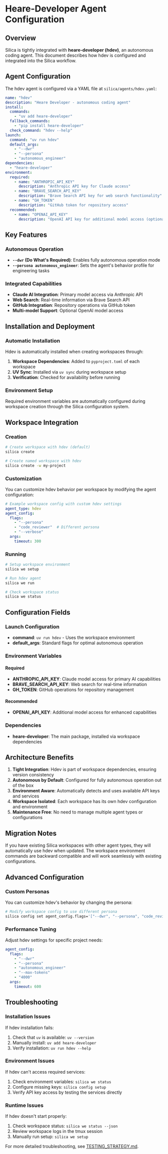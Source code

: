 # Heare-Developer Agent Configuration

## Overview

Silica is tightly integrated with **heare-developer (hdev)**, an autonomous coding agent. This document describes how hdev is configured and integrated into the Silica workflow.

## Agent Configuration

The hdev agent is configured via a YAML file at `silica/agents/hdev.yaml`:

```yaml
name: "hdev"
description: "Heare Developer - autonomous coding agent"
install:
  commands:
    - "uv add heare-developer"
  fallback_commands:
    - "pip install heare-developer"
  check_command: "hdev --help"
launch:
  command: "uv run hdev"
  default_args:
    - "--dwr"
    - "--persona"
    - "autonomous_engineer"
dependencies:
  - "heare-developer"
environment:
  required:
    - name: "ANTHROPIC_API_KEY"
      description: "Anthropic API key for Claude access"
    - name: "BRAVE_SEARCH_API_KEY" 
      description: "Brave Search API key for web search functionality"
    - name: "GH_TOKEN"
      description: "GitHub token for repository access"
  recommended:
    - name: "OPENAI_API_KEY"
      description: "OpenAI API key for additional model access (optional)"
```

## Key Features

### Autonomous Operation
- **`--dwr` (Do What's Required)**: Enables fully autonomous operation mode
- **`--persona autonomous_engineer`**: Sets the agent's behavior profile for engineering tasks

### Integrated Capabilities
- **Claude AI Integration**: Primary model access via Anthropic API
- **Web Search**: Real-time information via Brave Search API
- **GitHub Integration**: Repository operations via GitHub token
- **Multi-model Support**: Optional OpenAI model access

## Installation and Deployment

### Automatic Installation
Hdev is automatically installed when creating workspaces through:

1. **Workspace Dependencies**: Added to `pyproject.toml` of each workspace
2. **UV Sync**: Installed via `uv sync` during workspace setup
3. **Verification**: Checked for availability before running

### Environment Setup
Required environment variables are automatically configured during workspace creation through the Silica configuration system.

## Workspace Integration

### Creation
```bash
# Create workspace with hdev (default)
silica create

# Create named workspace with hdev
silica create -w my-project
```

### Customization
You can customize hdev behavior per workspace by modifying the agent configuration:

```yaml
# Example workspace config with custom hdev settings
agent_type: hdev
agent_config:
  flags: 
    - "--persona"
    - "code_reviewer"  # Different persona
    - "--verbose"
  args:
    timeout: 300
```

### Running
```bash
# Setup workspace environment
silica we setup

# Run hdev agent
silica we run

# Check workspace status
silica we status
```

## Configuration Fields

### Launch Configuration
- **command**: `uv run hdev` - Uses the workspace environment
- **default_args**: Standard flags for optimal autonomous operation

### Environment Variables

#### Required
- **ANTHROPIC_API_KEY**: Claude model access for primary AI capabilities
- **BRAVE_SEARCH_API_KEY**: Web search for real-time information
- **GH_TOKEN**: GitHub operations for repository management

#### Recommended  
- **OPENAI_API_KEY**: Additional model access for enhanced capabilities

### Dependencies
- **heare-developer**: The main package, installed via workspace dependencies

## Architecture Benefits

1. **Tight Integration**: Hdev is part of workspace dependencies, ensuring version consistency
2. **Autonomous by Default**: Configured for fully autonomous operation out of the box
3. **Environment Aware**: Automatically detects and uses available API keys and services
4. **Workspace Isolated**: Each workspace has its own hdev configuration and environment
5. **Maintenance Free**: No need to manage multiple agent types or configurations

## Migration Notes

If you have existing Silica workspaces with other agent types, they will automatically use hdev when updated. The workspace environment commands are backward compatible and will work seamlessly with existing configurations.

## Advanced Configuration

### Custom Personas
You can customize hdev's behavior by changing the persona:

```bash
# Modify workspace config to use different persona
silica config set agent_config.flags='["--dwr", "--persona", "code_reviewer"]'
```

### Performance Tuning
Adjust hdev settings for specific project needs:

```yaml
agent_config:
  flags:
    - "--dwr"
    - "--persona"
    - "autonomous_engineer"
    - "--max-tokens"
    - "4000"
  args:
    timeout: 600
```

## Troubleshooting

### Installation Issues
If hdev installation fails:
1. Check that `uv` is available: `uv --version`
2. Manually install: `uv add heare-developer`
3. Verify installation: `uv run hdev --help`

### Environment Issues
If hdev can't access required services:
1. Check environment variables: `silica we status`
2. Configure missing keys: `silica config setup`
3. Verify API key access by testing the services directly

### Runtime Issues
If hdev doesn't start properly:
1. Check workspace status: `silica we status --json`
2. Review workspace logs in the tmux session
3. Manually run setup: `silica we setup`

For more detailed troubleshooting, see [TESTING_STRATEGY.md](TESTING_STRATEGY.md).